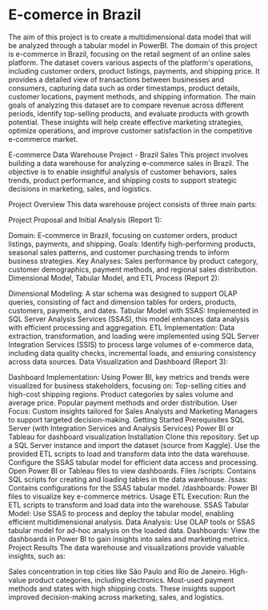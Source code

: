 # E-comerce in Brazil
The aim of this project is to create a multidimensional data model that will be analyzed through a tabular model in PowerBI. The domain of this project is e-commerce in Brazil, focusing on the retail segment of an online sales platform. 
The dataset covers various aspects of the platform's operations, including customer orders, product listings, 
payments, and shipping price. It provides a detailed view of transactions between businesses and consumers, 
capturing data such as order timestamps, product details, customer locations, payment methods, and shipping 
information. The main goals of analyzing this dataset are to compare revenue across different periods, identify 
top-selling products, and evaluate products with growth potential. These insights will help create effective 
marketing strategies, optimize operations, and improve customer satisfaction in the competitive e-commerce 
market.

E-commerce Data Warehouse Project - Brazil Sales
This project involves building a data warehouse for analyzing e-commerce sales in Brazil. The objective is to enable insightful analysis of customer behaviors, sales trends, product performance, and shipping costs to support strategic decisions in marketing, sales, and logistics.

Project Overview
This data warehouse project consists of three main parts:

Project Proposal and Initial Analysis (Report 1):

Domain: E-commerce in Brazil, focusing on customer orders, product listings, payments, and shipping.
Goals: Identify high-performing products, seasonal sales patterns, and customer purchasing trends to inform business strategies.
Key Analyses: Sales performance by product category, customer demographics, payment methods, and regional sales distribution.
Dimensional Model, Tabular Model, and ETL Process (Report 2):

Dimensional Modeling: A star schema was designed to support OLAP queries, consisting of fact and dimension tables for orders, products, customers, payments, and dates.
Tabular Model with SSAS: Implemented in SQL Server Analysis Services (SSAS), this model enhances data analysis with efficient processing and aggregation.
ETL Implementation: Data extraction, transformation, and loading were implemented using SQL Server Integration Services (SSIS) to process large volumes of e-commerce data, including data quality checks, incremental loads, and ensuring consistency across data sources.
Data Visualization and Dashboard (Report 3):

Dashboard Implementation: Using Power BI, key metrics and trends were visualized for business stakeholders, focusing on:
Top-selling cities and high-cost shipping regions.
Product categories by sales volume and average price.
Popular payment methods and order distribution.
User Focus: Custom insights tailored for Sales Analysts and Marketing Managers to support targeted decision-making.
Getting Started
Prerequisites
SQL Server (with Integration Services and Analysis Services)
Power BI or Tableau for dashboard visualization
Installation
Clone this repository.
Set up a SQL Server instance and import the dataset (source from Kaggle).
Use the provided ETL scripts to load and transform data into the data warehouse.
Configure the SSAS tabular model for efficient data access and processing.
Open Power BI or Tableau files to view dashboards.
Files
/scripts: Contains SQL scripts for creating and loading tables in the data warehouse.
/ssas: Contains configurations for the SSAS tabular model.
/dashboards: Power BI files to visualize key e-commerce metrics.
Usage
ETL Execution: Run the ETL scripts to transform and load data into the warehouse.
SSAS Tabular Model: Use SSAS to process and deploy the tabular model, enabling efficient multidimensional analysis.
Data Analysis: Use OLAP tools or SSAS tabular model for ad-hoc analysis on the loaded data.
Dashboards: View the dashboards in Power BI to gain insights into sales and marketing metrics.
Project Results
The data warehouse and visualizations provide valuable insights, such as:

Sales concentration in top cities like São Paulo and Rio de Janeiro.
High-value product categories, including electronics.
Most-used payment methods and states with high shipping costs.
These insights support improved decision-making across marketing, sales, and logistics.
